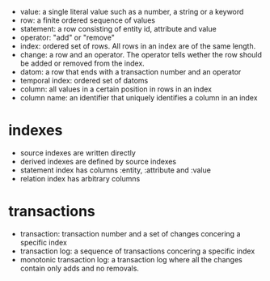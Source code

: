 * value: a single literal value such as a number, a string or a keyword
* row: a finite ordered sequence of values
* statement: a row consisting of entity id, attribute and value
* operator: "add" or "remove"
* index: ordered set of rows. All rows in an index are of the same length.
* change: a row and an operator. The operator tells wether the row should be added or removed from the index.
* datom: a row that ends with a transaction number and an operator
* temporal index: ordered set of datoms
* column: all values in a certain position in rows in an index
* column name: an identifier that uniquely identifies a column in an index

# indexes
* source indexes are written directly
* derived indexes are defined by source indexes
* statement index has columns :entity, :attribute and :value
* relation index has arbitrary columns

# transactions
* transaction: transaction number and a set of changes concering a specific index
* transaction log: a sequence of transactions concering a specific index
* monotonic transaction log: a transaction log where all the changes contain only adds and no removals.
